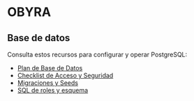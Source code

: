 # OBYRA

## Base de datos
Consulta estos recursos para configurar y operar PostgreSQL:
- [Plan de Base de Datos](docs/db_plan.md)
- [Checklist de Acceso y Seguridad](docs/db_checklist.md)
- [Migraciones y Seeds](docs/db_migrations_and_seeds.md)
- [SQL de roles y esquema](sql/roles.sql)
